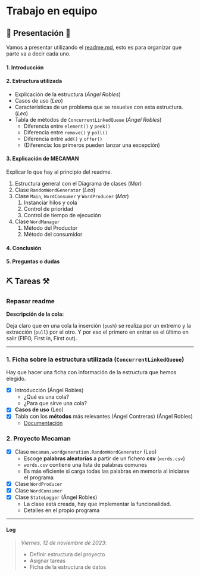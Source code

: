 # Trabajo en equipo

## 🎀 Presentación 🎀

Vamos a presentar utilizando el [readme.md](readme.md), esto es para organizar
que parte va a decir cada uno.

#### 1. Introducción
#### 2. Estructura utilizada
- Explicación de la estructura (_Ángel Robles_)
- Casos de uso (_Leo_)
- Características de un problema que se resuelve con esta estructura. (_Leo_)
- Tabla de métodos de `ConcurrentLinkedQueue` (_Ángel Robles_)
  - Diferencia entre `element()` y `peek()`
  - Diferencia entre `remove()` y `poll()`
  - Diferencia entre `add()` y `offer()`
  - (Diferencia: los primeros pueden lanzar una excepción)
          
#### 3. Explicación de **MECAMAN**

Explicar lo que hay al principio del readme.

1. Estructura general con el Diagrama de clases (_Mar_)
2. Clase `RandomWordGenerator` (_Leo_)
3. Clase `Main`, `WordConsumer` y `WordProducer` (_Mar_)
   1. Instanciar hilos y cola
   2. Control de prioridad
   3. Control de tiempo de ejecución
5. Clase `WordManager`
   1. Método del Productor
   2. Método del consumidor

#### 4. Conclusión

#### 5. Preguntas o dudas

## ⛏ Tareas ⚒

### Repasar readme

**Descripción de la cola:**

Deja claro que en una cola la inserción (`push`) se
realiza por un extremo y la extracción (`pull`) por el otro. Y por eso el primero
en entrar es el último en salir (FIFO, First in, First out).

---

### 1. Ficha sobre la estructura utilizada (`ConcurrentLinkedQueue`)

Hay que hacer una ficha con información de la estructura que hemos elegido.

- [x] Introducción (Ángel Robles)
    - ¿Qué es una cola?
    - ¿Para que sirve una cola?
- [x] **Casos de uso** (Leo)
- [x] Tabla con los **métodos** más relevantes (Ángel Contreras) (Ángel Robles)
    - [Documentación](https://docs.oracle.com/javase/8/docs/api/java/util/concurrent/ConcurrentLinkedQueue.html)

### 2. Proyecto Mecaman

- [x] Clase `mecaman.wordgeneration.RandomWordGenerator` (Leo)
    - Escoge **palabras aleatorias** a partir de un fichero **csv** (`words.csv`)
    - `words.csv` contiene una lista de palabras comunes
    - Es más eficiente si carga todas las palabras en memoria al iniciarse el programa
- [x] Clase `WordProducer`
- [x] Clase `WordConsumer`
- [x] Clase `StateLogger` (Ángel Robles)
  - La clase está creada, hay que implementar la funcionalidad.
  - Detalles en el propio programa


---

#### Log

> *Viernes, 12 de noviembre de 2023*:
> - Definir estructura del proyecto
> - Asignar tareas
> - Ficha de la estructura de datos

